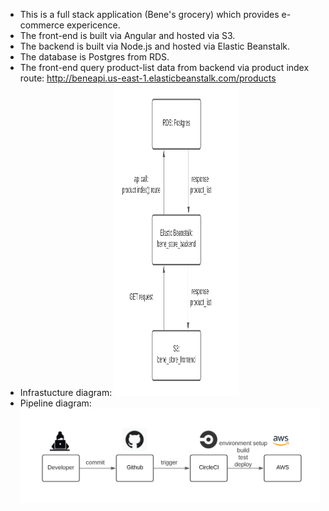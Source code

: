- This is a full stack application (Bene's grocery) which provides e-commerce expericence.
- The front-end is built via Angular and hosted via S3.
- The backend is built via Node.js and hosted via Elastic Beanstalk.
- The database is Postgres from RDS.
- The front-end query product-list data from backend via product index route:
  http://beneapi.us-east-1.elasticbeanstalk.com/products
- Infrastucture diagram:
  <img src="https://github.com/Jocelyn59435/bene_store_fullstack/blob/master/screenshots/diagram.png" width="200" height="500">
- Pipeline diagram:
  ![diagram](../screenshots/circleci_pipeline_diagram.png)
